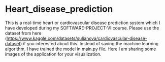 # Heart_disease_prediction
This is a real-time heart or cardiovascular disease prediction system which I have developed during my SOFTWARE-PROJECT-VI course. Please use the dataset from here (https://www.kaggle.com/datasets/sulianova/cardiovascular-disease-dataset) if you interested about this. Instead of saving the machine learning algorithm, I have trained the model in main.py file. Here I am sharing some images of the application for your visualization.
